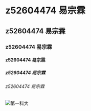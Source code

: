 # z52604474 易宗霖
## z52604474 易宗霖
### z52604474 易宗霖
#### z52604474 易宗霖
##### z52604474 易宗霖
###### z52604474 易宗霖
![](123.jpg "第一科大")

